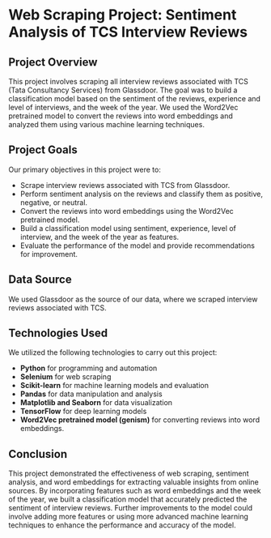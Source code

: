 # Web Scraping Project: Sentiment Analysis of TCS Interview Reviews

## Project Overview

This project involves scraping all interview reviews associated with TCS (Tata Consultancy Services) from Glassdoor. The goal was to build a classification model based on the sentiment of the reviews, experience and level of interviews, and the week of the year. We used the Word2Vec pretrained model to convert the reviews into word embeddings and analyzed them using various machine learning techniques.

## Project Goals

Our primary objectives in this project were to:

- Scrape interview reviews associated with TCS from Glassdoor.
- Perform sentiment analysis on the reviews and classify them as positive, negative, or neutral.
- Convert the reviews into word embeddings using the Word2Vec pretrained model.
- Build a classification model using sentiment, experience, level of interview, and the week of the year as features.
- Evaluate the performance of the model and provide recommendations for improvement.

## Data Source

We used Glassdoor as the source of our data, where we scraped interview reviews associated with TCS.

## Technologies Used

We utilized the following technologies to carry out this project:

- __Python__ for programming and automation
- __Selenium__ for web scraping
- __Scikit-learn__ for machine learning models and evaluation
- __Pandas__ for data manipulation and analysis
- __Matplotlib and Seaborn__ for data visualization
- __TensorFlow__ for deep learning models
- __Word2Vec pretrained model (genism)__ for converting reviews into word embeddings.

## Conclusion

This project demonstrated the effectiveness of web scraping, sentiment analysis, and word embeddings for extracting valuable insights from online sources. By incorporating features such as word embeddings and the week of the year, we built a classification model that accurately predicted the sentiment of interview reviews. Further improvements to the model could involve adding more features or using more advanced machine learning techniques to enhance the performance and accuracy of the model.
